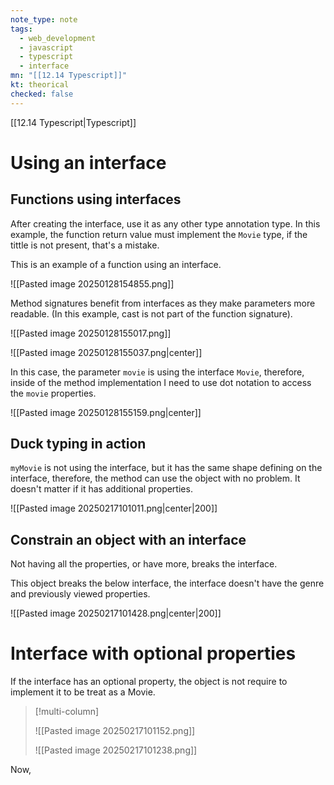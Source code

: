 ```yaml
---
note_type: note
tags:
  - web_development
  - javascript
  - typescript
  - interface
mn: "[[12.14 Typescript]]"
kt: theorical
checked: false
---
```

[[12.14 Typescript|Typescript]]

# Using an interface
## Functions using interfaces
After creating the interface, use it as any other type annotation type. In this example, the function return value must implement the `Movie` type, if the tittle is not present, that's a mistake. 

This is an example of a function using an interface. 

![[Pasted image 20250128154855.png]]

Method signatures benefit from interfaces as they make parameters more readable. (In this example, cast is not part of the function signature). 

![[Pasted image 20250128155017.png]]

![[Pasted image 20250128155037.png|center]]

In this case, the parameter `movie` is using the interface `Movie`, therefore, inside of the method implementation I need to use dot notation to access the `movie` properties.

![[Pasted image 20250128155159.png|center]]

## Duck typing in action
`myMovie` is not using the interface, but it has the same shape defining on the interface, therefore, the method can use the object with no problem. It doesn't matter if it has additional properties. 

![[Pasted image 20250217101011.png|center|200]]

## Constrain an object with an interface
Not having all the properties, or have more, breaks the interface.

This object breaks the below interface, the interface doesn't have the genre and previously viewed properties.

![[Pasted image 20250217101428.png|center|200]]

# Interface with optional properties
If the interface has an optional property, the object is not require to implement it to be treat as a Movie.

>[!multi-column]
>
>![[Pasted image 20250217101152.png]]
>
>![[Pasted image 20250217101238.png]]

Now, 